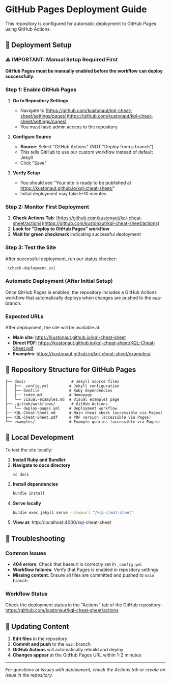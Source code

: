 # GitHub Pages Deployment Guide

This repository is configured for automatic deployment to GitHub Pages using GitHub Actions.

## 🚀 Deployment Setup

### ⚠️ IMPORTANT: Manual Setup Required First
**GitHub Pages must be manually enabled before the workflow can deploy successfully.**

### Step 1: Enable GitHub Pages
1. **Go to Repository Settings**
   - Navigate to [https://github.com/kustonaut/kql-cheat-sheet/settings/pages](https://github.com/kustonaut/kql-cheat-sheet/settings/pages)
   - You must have admin access to the repository

2. **Configure Source**
   - **Source**: Select "GitHub Actions" (NOT "Deploy from a branch")
   - This tells GitHub to use our custom workflow instead of default Jekyll
   - Click "Save"

3. **Verify Setup**
   - You should see "Your site is ready to be published at https://kustonaut.github.io/kql-cheat-sheet/"
   - Initial deployment may take 5-10 minutes

### Step 2: Monitor First Deployment
1. **Check Actions Tab**: [https://github.com/kustonaut/kql-cheat-sheet/actions](https://github.com/kustonaut/kql-cheat-sheet/actions)
2. **Look for "Deploy to GitHub Pages" workflow**
3. **Wait for green checkmark** indicating successful deployment

### Step 3: Test the Site
After successful deployment, run our status checker:
```powershell
.\check-deployment.ps1
```

### Automatic Deployment (After Initial Setup)
Once GitHub Pages is enabled, the repository includes a GitHub Actions workflow that automatically deploys when changes are pushed to the `main` branch.

### Expected URLs
After deployment, the site will be available at:
- **Main site**: https://kustonaut.github.io/kql-cheat-sheet
- **Direct PDF**: https://kustonaut.github.io/kql-cheat-sheet/KQL-Cheat-Sheet.pdf
- **Examples**: https://kustonaut.github.io/kql-cheat-sheet/examples/

## 📁 Repository Structure for GitHub Pages

```
├── docs/                    # Jekyll source files
│   ├── _config.yml         # Jekyll configuration
│   ├── Gemfile             # Ruby dependencies
│   ├── index.md            # Homepage
│   └── visual-examples.md  # Visual examples page
├── .github/workflows/       # GitHub Actions
│   └── deploy-pages.yml    # Deployment workflow
├── KQL-Cheat-Sheet.md      # Main cheat sheet (accessible via Pages)
├── KQL-Cheat-Sheet.pdf     # PDF version (accessible via Pages)
└── examples/               # Example queries (accessible via Pages)
```

## 🔧 Local Development

To test the site locally:

1. **Install Ruby and Bundler**
2. **Navigate to docs directory**
   ```bash
   cd docs
   ```
3. **Install dependencies**
   ```bash
   bundle install
   ```
4. **Serve locally**
   ```bash
   bundle exec jekyll serve --baseurl "/kql-cheat-sheet"
   ```
5. **View at**: http://localhost:4000/kql-cheat-sheet

## 🚨 Troubleshooting

### Common Issues
- **404 errors**: Check that baseurl is correctly set in `_config.yml`
- **Workflow failures**: Verify that Pages is enabled in repository settings
- **Missing content**: Ensure all files are committed and pushed to `main` branch

### Workflow Status
Check the deployment status in the "Actions" tab of the GitHub repository:
https://github.com/kustonaut/kql-cheat-sheet/actions

## 📝 Updating Content

1. **Edit files** in the repository
2. **Commit and push** to the `main` branch
3. **GitHub Actions** will automatically rebuild and deploy
4. **Changes appear** at the GitHub Pages URL within 1-2 minutes

---

*For questions or issues with deployment, check the Actions tab or create an issue in the repository.*
